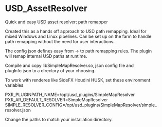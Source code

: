 # USD_AssetResolver
Quick and easy USD asset resolver; path remapper


Created this as a hands off approach to USD path remapping.
Ideal for mixed Windows and Linux pipelines. Can be set up on the farm to handle path remapping without the need for user interactions.

The config json defines easy from -> to path remapping rules.
The plugin will remap internal USD paths at runtime.

Compile and copy libSimpleMapResolver.so, json config file and plugInfo.json to a directory of your choosing.

To work with renderes like SideFX Houdini HUSK, set these environment variables

PXR_PLUGINPATH_NAME=/opt/usd_plugins/SimpleMapResolver
PXR_AR_DEFAULT_RESOLVER=SimpleMapResolver
SIMPLE_RESOLVER_CONFIG=/opt/usd_plugins/SimpleMapResolver/simple_resolver.json

Change the paths to match your installation directory.
